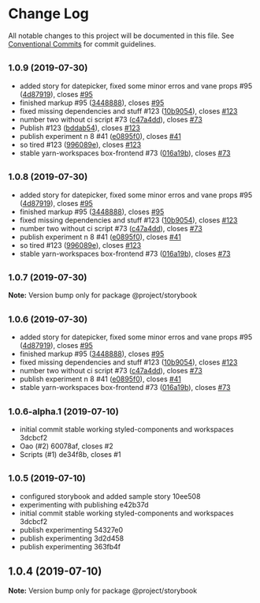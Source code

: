 # Change Log

All notable changes to this project will be documented in this file.
See [Conventional Commits](https://conventionalcommits.org) for commit guidelines.

## <small>1.0.9 (2019-07-30)</small>

* added story for datepicker, fixed some minor erros and vane props #95 ([4d87919](https://gitlab.ursip.ru/BOX/frontend/commit/4d87919)), closes [#95](https://gitlab.ursip.ru/BOX/frontend/issues/95)
* finished markup #95 ([3448888](https://gitlab.ursip.ru/BOX/frontend/commit/3448888)), closes [#95](https://gitlab.ursip.ru/BOX/frontend/issues/95)
* fixed missing dependencies and stuff #123 ([10b9054](https://gitlab.ursip.ru/BOX/frontend/commit/10b9054)), closes [#123](https://gitlab.ursip.ru/BOX/frontend/issues/123)
* number two without ci script #73 ([c47a4dd](https://gitlab.ursip.ru/BOX/frontend/commit/c47a4dd)), closes [#73](https://gitlab.ursip.ru/BOX/frontend/issues/73)
* Publish #123 ([bddab54](https://gitlab.ursip.ru/BOX/frontend/commit/bddab54)), closes [#123](https://gitlab.ursip.ru/BOX/frontend/issues/123)
* publish experiment n 8 #41 ([e0895f0](https://gitlab.ursip.ru/BOX/frontend/commit/e0895f0)), closes [#41](https://gitlab.ursip.ru/BOX/frontend/issues/41)
* so tired #123 ([996089e](https://gitlab.ursip.ru/BOX/frontend/commit/996089e)), closes [#123](https://gitlab.ursip.ru/BOX/frontend/issues/123)
* stable yarn-workspaces box-frontend #73 ([016a19b](https://gitlab.ursip.ru/BOX/frontend/commit/016a19b)), closes [#73](https://gitlab.ursip.ru/BOX/frontend/issues/73)





## <small>1.0.8 (2019-07-30)</small>

* added story for datepicker, fixed some minor erros and vane props #95 ([4d87919](https://gitlab.ursip.ru/BOX/frontend/commit/4d87919)), closes [#95](https://gitlab.ursip.ru/BOX/frontend/issues/95)
* finished markup #95 ([3448888](https://gitlab.ursip.ru/BOX/frontend/commit/3448888)), closes [#95](https://gitlab.ursip.ru/BOX/frontend/issues/95)
* fixed missing dependencies and stuff #123 ([10b9054](https://gitlab.ursip.ru/BOX/frontend/commit/10b9054)), closes [#123](https://gitlab.ursip.ru/BOX/frontend/issues/123)
* number two without ci script #73 ([c47a4dd](https://gitlab.ursip.ru/BOX/frontend/commit/c47a4dd)), closes [#73](https://gitlab.ursip.ru/BOX/frontend/issues/73)
* publish experiment n 8 #41 ([e0895f0](https://gitlab.ursip.ru/BOX/frontend/commit/e0895f0)), closes [#41](https://gitlab.ursip.ru/BOX/frontend/issues/41)
* so tired #123 ([996089e](https://gitlab.ursip.ru/BOX/frontend/commit/996089e)), closes [#123](https://gitlab.ursip.ru/BOX/frontend/issues/123)
* stable yarn-workspaces box-frontend #73 ([016a19b](https://gitlab.ursip.ru/BOX/frontend/commit/016a19b)), closes [#73](https://gitlab.ursip.ru/BOX/frontend/issues/73)






## <small>1.0.7 (2019-07-30)</small>

**Note:** Version bump only for package @project/storybook





## <small>1.0.6 (2019-07-30)</small>

* added story for datepicker, fixed some minor erros and vane props #95 ([4d87919](https://gitlab.ursip.ru/BOX/frontend/commit/4d87919)), closes [#95](https://gitlab.ursip.ru/BOX/frontend/issues/95)
* finished markup #95 ([3448888](https://gitlab.ursip.ru/BOX/frontend/commit/3448888)), closes [#95](https://gitlab.ursip.ru/BOX/frontend/issues/95)
* fixed missing dependencies and stuff #123 ([10b9054](https://gitlab.ursip.ru/BOX/frontend/commit/10b9054)), closes [#123](https://gitlab.ursip.ru/BOX/frontend/issues/123)
* number two without ci script #73 ([c47a4dd](https://gitlab.ursip.ru/BOX/frontend/commit/c47a4dd)), closes [#73](https://gitlab.ursip.ru/BOX/frontend/issues/73)
* publish experiment n 8 #41 ([e0895f0](https://gitlab.ursip.ru/BOX/frontend/commit/e0895f0)), closes [#41](https://gitlab.ursip.ru/BOX/frontend/issues/41)
* stable yarn-workspaces box-frontend #73 ([016a19b](https://gitlab.ursip.ru/BOX/frontend/commit/016a19b)), closes [#73](https://gitlab.ursip.ru/BOX/frontend/issues/73)





## <small>1.0.6-alpha.1 (2019-07-10)</small>

* initial commit stable working styled-components and workspaces 3dcbcf2
* Oao (#2) 60078af, closes #2
* Scripts (#1) de34f8b, closes #1






## <small>1.0.5 (2019-07-10)</small>

* configured storybook and added sample story 10ee508
* experimenting with publishing e42b37d
* initial commit stable working styled-components and workspaces 3dcbcf2
* publish experimenting 54327e0
* publish experimenting 3d2d458
* publish experimenting 363fb4f





## 1.0.4 (2019-07-10)

**Note:** Version bump only for package @project/storybook
